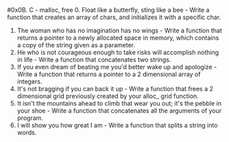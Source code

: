 #0x0B. C - malloc, free
0. Float like a butterfly, sting like a bee - Write a function that creates an array of chars, and initializes it with a specific char.
1. The woman who has no imagination has no wings - Write a function that returns a pointer to a newly allocated space in memory, which contains a copy of the string given as a parameter.
2. He who is not courageous enough to take risks will accomplish nothing in life - Write a function that concatenates two strings.
3. If you even dream of beating me you'd better wake up and apologize - Write a function that returns a pointer to a 2 dimensional array of integers.
4. It's not bragging if you can back it up - Write a function that frees a 2 dimensional grid previously created by your alloc_ grid function.
5. It isn't the mountains ahead to climb that wear you out; it's the pebble in your shoe - Write a function that concatenates all the arguments of your program.
6. I will show you how great I am - Write a function that splits a string into words.
